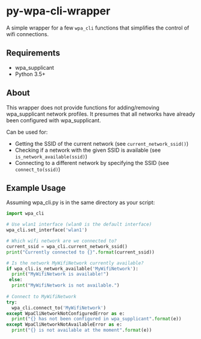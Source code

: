 # py-wpa-cli-wrapper
A simple wrapper for a few `wpa_cli` functions that simplifies the control of wifi connections.

## Requirements
* wpa_supplicant
* Python 3.5+

## About
This wrapper does not provide functions for adding/removing wpa_supplicant network profiles. It presumes that all networks have already been configured with wpa_supplicant.

Can be used for:
* Getting the SSID of the current network (see `current_network_ssid()`)
* Checking if a network with the given SSID is available (see `is_network_available(ssid)`)
* Connecting to a different network by specifying the SSID (see `connect_to(ssid)`)

## Example Usage
Assuming wpa_cli.py is in the same directory as your script:
```python
import wpa_cli

# Use wlan1 interface (wlan0 is the default interface)
wpa_cli.set_interface('wlan1')

# Which wifi network are we connected to?
current_ssid = wpa_cli.current_network_ssid()
print("Currently connected to {}".format(current_ssid))

# Is the network MyWifiNetwork currently available?
if wpa_cli.is_network_available('MyWifiNetwork'):
  print("MyWifiNetwork is available!")
 else:
  print("MyWifiNetwork is not available.")
  
# Connect to MyWifiNetwork
try:
  wpa_cli.connect_to('MyWifiNetwork')
except WpaCliNetworkNotConfiguredError as e:
  print("{} has not been configured in wpa_supplicant".format(e))
except WpaCliNetworkNotAvailableError as e:
  print("{} is not available at the moment".format(e))

```
